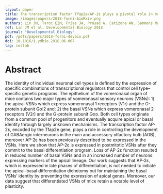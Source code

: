 ```yaml
---
layout: paper
title: The transcription factor Tfap2e/AP-2ε plays a pivotal role in maintaining the identity of basal vomeronasal sensory neurons
image: /images/papers/2018-forni-bioRxiv.png
authors: Lin JM, Taroc EZM, Frias JA, Prasad A, Catizone AN, Sammons MA, Forni PE.
ref: Lin JM et al. Developmental Biology 2018
journal: "Developmental Biology"
pdf: /pdfs/papers/2018-forni-devbio.pdf
doi: 10.1016/j.ydbio.2018.06.007
tag: collab
---
```


# Abstract

The identity of individual neuronal cell types is defined by the expression of specific combinations of transcriptional regulators that control cell type–specific genetic programs. The epithelium of the vomeronasal organ of mice contains two major types of vomeronasal sensory neurons (VSNs): 1) the apical VSNs which express vomeronasal 1 receptors (V1r) and the G-protein subunit Gαi2 and; 2) the basal VSNs which express vomeronasal 2 receptors (V2r) and the G-protein subunit Gαo. Both cell types originate from a common pool of progenitors and eventually acquire apical or basal identity through largely unknown mechanisms.
The transcription factor AP-2ε, encoded by the Tfap2e gene, plays a role in controlling the development of GABAergic interneurons in the main and accessory olfactory bulb (AOB), moreover AP-2ε has been previously described to be expressed in the VSNs. Here we show that AP-2ε is expressed in postmitotic VSNs after they commit to the basal differentiation program. Loss of AP-2ε function resulted in reduced number of basal VSNs and in an increased number of neurons expressing markers of the apical lineage. Our work suggests that AP-2ε, which is expressed in late phases of differentiation, is not needed to initiate the apical-basal differentiation dichotomy but for maintaining the basal VSNs’ identity by preventing the expression of apical genes. Moreover, our data suggest that differentiated VSNs of mice retain a notable level of plasticity.